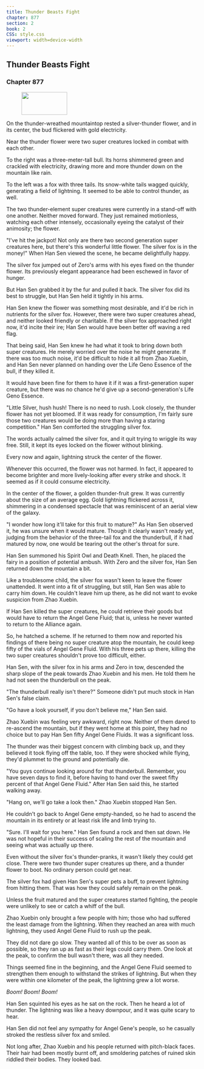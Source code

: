 ```yaml
---
title: Thunder Beasts Fight
chapter: 877
section: 2
book: 2
CSS: style.css
viewport: width=device-width
---
```


## Thunder Beasts Fight

### Chapter 877

<figure>
	<img src="../Images/gem.gif" alt="" id="gem" width="120" height="60" />
</figure>

On the thunder-wreathed mountaintop rested a silver-thunder flower, and in its center, the bud flickered with gold electricity.

Near the thunder flower were two super creatures locked in combat with each other.

To the right was a three-meter-tall bull. Its horns shimmered green and crackled with electricity, drawing more and more thunder down on the mountain like rain.

To the left was a fox with three tails. Its snow-white tails wagged quickly, generating a field of lightning. It seemed to be able to control thunder, as well.

The two thunder-element super creatures were currently in a stand-off with one another. Neither moved forward. They just remained motionless, watching each other intensely, occasionally eyeing the catalyst of their animosity; the flower.

"I've hit the jackpot! Not only are there two second generation super creatures here, but there's this wonderful little flower. The silver fox is in the money!" When Han Sen viewed the scene, he became delightfully happy.

The silver fox jumped out of Zero's arms with his eyes fixed on the thunder flower. Its previously elegant appearance had been eschewed in favor of hunger.

But Han Sen grabbed it by the fur and pulled it back. The silver fox did its best to struggle, but Han Sen held it tightly in his arms.

Han Sen knew the flower was something most desirable, and it'd be rich in nutrients for the silver fox. However, there were two super creatures ahead, and neither looked friendly or charitable. If the silver fox approached right now, it'd incite their ire; Han Sen would have been better off waving a red flag.

That being said, Han Sen knew he had what it took to bring down both super creatures. He merely worried over the noise he might generate. If there was too much noise, it'd be difficult to hide it all from Zhao Xuebin, and Han Sen never planned on handing over the Life Geno Essence of the bull, if they killed it.

It would have been fine for them to have it if it was a first-generation super creature, but there was no chance he'd give up a second-generation's Life Geno Essence.

"Little Silver, hush hush! There is no need to rush. Look closely, the thunder flower has not yet bloomed. If it was ready for consumption, I'm fairly sure those two creatures would be doing more than having a staring competition." Han Sen comforted the struggling silver fox.

The words actually calmed the silver fox, and it quit trying to wriggle its way free. Still, it kept its eyes locked on the flower without blinking.

Every now and again, lightning struck the center of the flower.

Whenever this occurred, the flower was not harmed. In fact, it appeared to become brighter and more lively-looking after every strike and shock. It seemed as if it could consume electricity.

In the center of the flower, a golden thunder-fruit grew. It was currently about the size of an average egg. Gold lightning flickered across it, shimmering in a condensed spectacle that was reminiscent of an aerial view of the galaxy.

"I wonder how long it'll take for this fruit to mature?" As Han Sen observed it, he was unsure when it would mature. Though it clearly wasn't ready yet, judging from the behavior of the three-tail fox and the thunderbull, if it had matured by now, one would be tearing out the other's throat for sure.

Han Sen summoned his Spirit Owl and Death Knell. Then, he placed the fairy in a position of potential ambush. With Zero and the silver fox, Han Sen returned down the mountain a bit.

Like a troublesome child, the silver fox wasn't keen to leave the flower unattended. It went into a fit of struggling, but still, Han Sen was able to carry him down. He couldn't leave him up there, as he did not want to evoke suspicion from Zhao Xuebin.

If Han Sen killed the super creatures, he could retrieve their goods but would have to return the Angel Gene Fluid; that is, unless he never wanted to return to the Alliance again.

So, he hatched a scheme. If he returned to them now and reported his findings of there being no super creature atop the mountain, he could keep fifty of the vials of Angel Gene Fluid. With his three pets up there, killing the two super creatures shouldn't prove too difficult, either.

Han Sen, with the silver fox in his arms and Zero in tow, descended the sharp slope of the peak towards Zhao Xuebin and his men. He told them he had not seen the thunderbull on the peak.

"The thunderbull really isn't there?" Someone didn't put much stock in Han Sen's false claim.

"Go have a look yourself, if you don't believe me," Han Sen said.

Zhao Xuebin was feeling very awkward, right now. Neither of them dared to re-ascend the mountain, but if they went home at this point, they had no choice but to pay Han Sen fifty Angel Gene Fluids. It was a significant loss.

The thunder was their biggest concern with climbing back up, and they believed it took flying off the table, too. If they were shocked while flying, they'd plummet to the ground and potentially die.

"You guys continue looking around for that thunderbull. Remember, you have seven days to find it, before having to hand over the sweet fifty percent of that Angel Gene Fluid." After Han Sen said this, he started walking away.

"Hang on, we'll go take a look then." Zhao Xuebin stopped Han Sen.

He couldn't go back to Angel Gene empty-handed, so he had to ascend the mountain in its entirety or at least risk life and limb trying to.

"Sure. I'll wait for you here." Han Sen found a rock and then sat down. He was not hopeful in their success of scaling the rest of the mountain and seeing what was actually up there.

Even without the silver fox's thunder-pranks, it wasn't likely they could get close. There were two thunder super creatures up there, and a thunder flower to boot. No ordinary person could get near.

The silver fox had given Han Sen's super pets a buff, to prevent lightning from hitting them. That was how they could safely remain on the peak.

Unless the fruit matured and the super creatures started fighting, the people were unlikely to see or catch a whiff of the bull.

Zhao Xuebin only brought a few people with him; those who had suffered the least damage from the lightning. When they reached an area with much lightning, they used Angel Gene Fluid to rush up the peak.

They did not dare go slow. They wanted all of this to be over as soon as possible, so they ran up as fast as their legs could carry them. One look at the peak, to confirm the bull wasn't there, was all they needed.

Things seemed fine in the beginning, and the Angel Gene Fluid seemed to strengthen them enough to withstand the strikes of lightning. But when they were within one kilometer of the peak, the lightning grew a lot worse.

*Boom!* *Boom!* *Boom!*

Han Sen squinted his eyes as he sat on the rock. Then he heard a lot of thunder. The lightning was like a heavy downpour, and it was quite scary to hear.

Han Sen did not feel any sympathy for Angel Gene's people, so he casually stroked the restless silver fox and smiled.

Not long after, Zhao Xuebin and his people returned with pitch-black faces. Their hair had been mostly burnt off, and smoldering patches of ruined skin riddled their bodies. They looked bad.